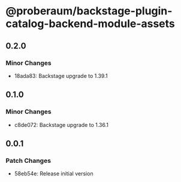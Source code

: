# @proberaum/backstage-plugin-catalog-backend-module-assets

## 0.2.0

### Minor Changes

- 18ada83: Backstage upgrade to 1.39.1

## 0.1.0

### Minor Changes

- c8de072: Backstage upgrade to 1.36.1

## 0.0.1

### Patch Changes

- 58eb54e: Release initial version
